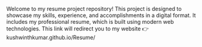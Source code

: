 Welcome to my resume project repository! This project is designed to showcase my skills, experience, and accomplishments in a digital format. It includes my professional resume, which is built using modern web technologies.
This link will redirect you to my website 👉kushwinthkumar.github.io/Resume/
